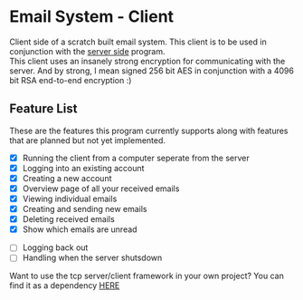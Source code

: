 # Email System - Client

Client side of a scratch built email system. This client is to be used in conjunction with the [server side](https://github.com/redParrot17/emailSystem-server) program.  
This client uses an insanely strong encryption for communicating with the server. And by strong, I mean signed 256 bit AES in conjunction with a 4096 bit RSA end-to-end encryption :)

## Feature List

These are the features this program currently supports along with features that are planned but not yet implemented.

- [x] Running the client from a computer seperate from the server
- [x] Logging into an existing account
- [x] Creating a new account
- [x] Overview page of all your received emails
- [x] Viewing individual emails
- [x] Creating and sending new emails
- [x] Deleting received emails
- [x] Show which emails are unread
* [ ] Logging back out
* [ ] Handling when the server shutsdown

Want to use the tcp server/client framework in your own project? You can find it as a dependency [HERE](https://github.com/redParrot17/redTCP)

